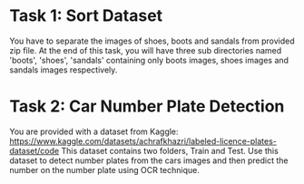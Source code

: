 # Task 1: Sort Dataset
You have to separate the images of shoes, boots and sandals from provided zip file. At the end of this task, you will have three sub directories named 'boots', 'shoes', 'sandals' containing only boots images, shoes images and sandals images respectively.

# Task 2: Car Number Plate Detection
You are provided with a dataset from Kaggle: https://www.kaggle.com/datasets/achrafkhazri/labeled-licence-plates-dataset/code
This dataset contains two folders, Train and Test. Use this dataset to detect number plates from the cars images and then predict the number on the number plate using OCR technique.
